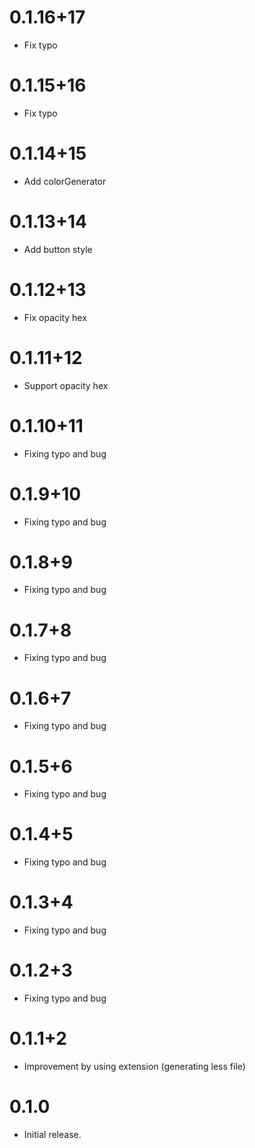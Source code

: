 # 0.1.16+17

* Fix typo

# 0.1.15+16

* Fix typo

# 0.1.14+15

* Add colorGenerator

# 0.1.13+14

* Add button style

# 0.1.12+13

* Fix opacity hex

# 0.1.11+12

* Support opacity hex

# 0.1.10+11

* Fixing typo and bug

# 0.1.9+10

* Fixing typo and bug

# 0.1.8+9

* Fixing typo and bug

# 0.1.7+8

* Fixing typo and bug

# 0.1.6+7

* Fixing typo and bug

# 0.1.5+6

* Fixing typo and bug

# 0.1.4+5

* Fixing typo and bug

# 0.1.3+4

* Fixing typo and bug

# 0.1.2+3

* Fixing typo and bug

# 0.1.1+2

* Improvement by using extension (generating less file)

# 0.1.0

* Initial release.
